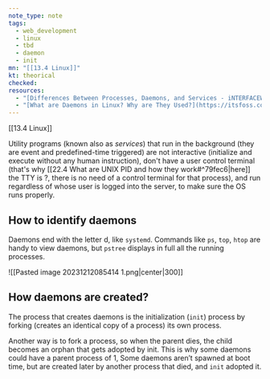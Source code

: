 ```yaml
---
note_type: note
tags:
  - web_development
  - linux
  - tbd
  - daemon
  - init
mn: "[[13.4 Linux]]"
kt: theorical
checked: 
resources:
  - "[Differences Between Processes, Daemons, and Services - iNTERFACEWARE Help Center](https://help.interfaceware.com/v6/differences-between-processes-daemons-and-services#:~:text=Daemon%20(Linux),if%20the%20computer%20is%20on.)"
  - "[What are Daemons in Linux? Why are They Used?](https://itsfoss.com/linux-daemons/)"
---
```

[[13.4 Linux]]

Utility programs (known also as _services_) that run in the background (they are event and predefined-time triggered) are not interactive (initialize and execute without any human instruction), don't have a user control terminal (that's why [[22.4 What are UNIX PID and how they work#^79fec6|here]] the TTY is ?, there is no need of a control terminal for that process), and run regardless of whose user is logged into the server, to make sure the OS runs properly. 

## How to identify daemons
Daemons end with the letter d, like `systemd`. Commands like `ps`, `top`, `htop` are handy to view daemons, but `pstree` displays in full all the running processes.

![[Pasted image 20231212085414 1.png|center|300]]

## How daemons are created?
The process that creates daemons is the initialization (`init`) process by forking (creates an identical copy of a process) its own process. 

Another way is to fork a process, so when the parent dies, the child becomes an orphan that gets adopted by init. This is why some daemons could have a parent process of 1, Some daemons aren’t spawned at boot time, but are created later by another process that died, and `init` adopted it.